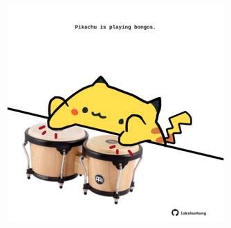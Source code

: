 <!-- built at 04/08/2021, 03:01:52 UTC -->
<p align="center">
  <img width="500" height="500" src="./ReadmeImage.svg">
</p>
